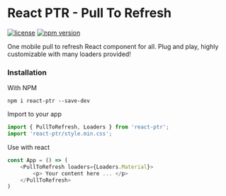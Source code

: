 # React PTR - Pull To Refresh

[![license](https://img.shields.io/github/license/mashape/apistatus.svg)]()
[![npm version](https://img.shields.io/npm/v/react-ptr.svg)](https://www.npmjs.org/package/react-ptr)

One mobile pull to refresh React component for all. Plug and play, highly customizable with many loaders provided!

### Installation

With NPM

```
npm i react-ptr --save-dev
```

Import to your app

```js
import { PullToRefresh, Loaders } from 'react-ptr';
import 'react-ptr/style.min.css';
```

Use with react

```js
const App = () => (
    <PullToRefresh loaders={Loaders.Material}>
        <p> Your content here ... </p>
    </PullToRefresh>
)
```